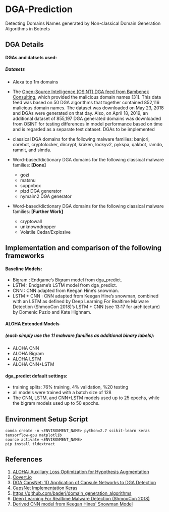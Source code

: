 # DGA-Prediction
Detecting Domains Names generated by Non-classical Domain Generation Algorithms in Botnets
## DGA Details
#### DGAs and datsets used: 
##### Datasets
- Alexa top 1m domains
- The [Open-Source Intelligence (OSINT) DGA feed from Bambenek Consulting](http://osint.bambenekconsulting.com/feeds/), which provided the malicious domain names [31]. This data feed was based on 50 DGA algorithms that together contained 852,116 malicious domain names. The dataset was downloaded on May 23, 2018 and DGAs were generated on that day. Also, on April 18, 2019, an additional dataset of 855,197 DGA generated domains was downloaded from OSINT for testing differences in model performance based on time and is regarded as a separate test dataset.
DGAs to be implemented
- classical DGA domains for the following malware families: banjori, corebot, cryptolocker, dircrypt, kraken, lockyv2, pykspa, qakbot, ramdo, ramnit, and simda.
- Word-based/dictionary DGA domains for the following classical malware families: **[Done]**
	- gozi
	- matsnu
	- suppobox
	- pizd DGA generator
	- nymaim2 DGA generator
	
- Word-based/dictionary DGA domains for the following classical malware families: **[Further Work]**
	- cryptowall
	- unknowndropper
	- Volatile Cedar/Explosive
	
## Implementation and comparison of the following frameworks
#### Baseline Models:
- Bigram : Endgame’s Bigram model from dga_predict.
- LSTM : Endgame’s LSTM model from dga_predict.
- CNN : CNN adapted from Keegan Hine’s snowman.
- LSTM + CNN : CNN adapted from Keegan Hine’s snowman, combined 	with an LSTM as defined by Deep Learning For Realtime Malware Detection (ShmooCon 2018)’s LSTM + CNN (see 13:17 for architecture) by Domenic Puzio and Kate Highnam.

#### ALOHA Extended Models
##### (each simply use the 11 malware families as additional binary labels):
- ALOHA CNN
- ALOHA Bigram
- ALOHA LSTM
- ALOHA CNN+LSTM

#### dga_predict  default settings:
- training splits: 76% training, 4% validation, %20 testing
- all models were trained with a batch size of 128
- The CNN, LSTM, and CNN+LSTM models used up to 25 epochs, while the bigram models used up to 50 epochs.
## Environment Setup Script

```
conda create -n <ENVIRONMENT_NAME> python=2.7 scikit-learn keras tensorflow-gpu matplotlib
source activate <ENVIRONMENT_NAME>
pip install tldextract
```

## References
1. [ALOHA: Auxiliary Loss Optimization for Hypothesis Augmentation](https://arxiv.org/abs/1903.05700)
2. [Covert.io](http://www.covert.io/auxiliary-loss-optimization-for-hypothesis-augmentation-for-dga-domain-detection/)
3. [DGA CapsNet: 1D Application of Capsule Networks to DGA Detection](https://www.mdpi.com/2078-2489/10/5/157/htm#B31-information-10-00157)
4. [CapsNet Implementation Keras](https://github.com/XifengGuo/CapsNet-Keras)
5. https://github.com/baderj/domain_generation_algorithms
6. [Deep Learning For Realtime Malware Detection (ShmooCon 2018)](https://www.youtube.com/watch?v=99hniQYB6VM) 
7. [Derived CNN model from Keegan Hines' Snowman Model](https://github.com/keeganhines/snowman/)
